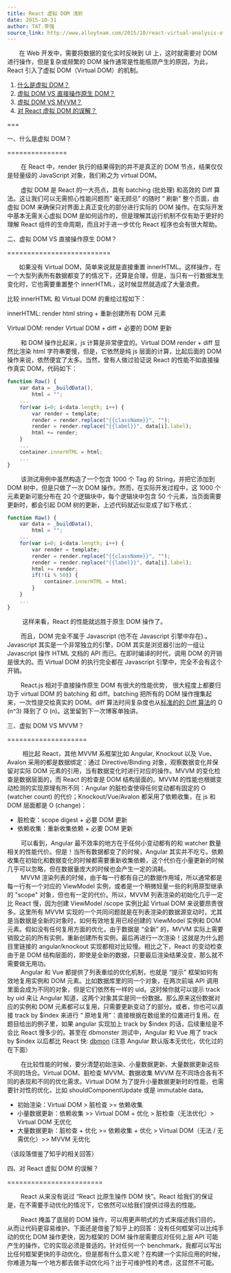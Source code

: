 ```yaml
---
title: React 虚拟 DOM 浅析
date: 2015-10-31
author: TAT.李强
source_link: http://www.alloyteam.com/2015/10/react-virtual-analysis-of-the-dom/
---
```


<!-- {% raw %} - for jekyll -->

       在 Web 开发中，需要将数据的变化实时反映到 UI 上，这时就需要对 DOM 进行操作，但是复杂或频繁的 DOM 操作通常是性能瓶颈产生的原因，为此，React 引入了虚拟 DOM（Virtual DOM）的机制。

1.  [什么是虚拟 DOM？](http://www.alloyteam.com/2015/10/react-virtual-analysis-of-the-dom/#1)
2.  [虚拟 DOM VS 直接操作原生 DOM？](http://www.alloyteam.com/2015/10/react-virtual-analysis-of-the-dom/#2)
3.  [虚拟 DOM VS MVVM？](http://www.alloyteam.com/2015/10/react-virtual-analysis-of-the-dom/#3)
4.  [对 React 虚拟 DOM 的误解？](http://www.alloyteam.com/2015/10/react-virtual-analysis-of-the-dom/#4)

===

一、什么是虚拟 DOM？  

===============

        在 React 中，render 执行的结果得到的并不是真正的 DOM 节点，结果仅仅是轻量级的 JavaScript 对象，我们称之为 virtual DOM。

        虚拟 DOM 是 React 的一大亮点，具有 batching (批处理) 和高效的 Diff 算法。这让我们可以无需担心性能问题而” 毫无顾忌” 的随时 “ 刷新” 整个页面，由虚拟 DOM 来确保只对界面上真正变化的部分进行实际的 DOM 操作。在实际开发中基本无需关心虚拟 DOM 是如何运作的，但是理解其运行机制不仅有助于更好的理解 React 组件的生命周期，而且对于进一步优化 React 程序也会有很大帮助。

二、虚拟 DOM VS 直接操作原生 DOM？  

==========================

       如果没有 Virtual DOM，简单来说就是直接重置 innerHTML。这样操作，在一个大型列表所有数据都变了的情况下，还算是合理，但是，当只有一行数据发生变化时，它也需要重置整个 innerHTML，这时候显然就造成了大量浪费。

比较 innerHTML 和 Virtual DOM 的重绘过程如下：

innerHTML: render html string + 重新创建所有 DOM 元素

Virtual DOM: render Virtual DOM + diff + 必要的 DOM 更新

        和 DOM 操作比起来，js 计算是非常便宜的。Virtual DOM render + diff 显然比渲染 html 字符串要慢，但是，它依然是纯 js 层面的计算，比起后面的 DOM 操作来说，依然便宜了太多。当然，曾有人做过验证说 React 的性能不如直接操作真实 DOM，代码如下：

```javascript
function Raw() {
    var data = _buildData(),
        html = "";
    ...
    for(var i=0; i<data.length; i++) {
        var render = template;
        render = render.replace("{{className}}", "");
        render = render.replace("{{label}}", data[i].label);
        html += render;
    }
    ...
    container.innerHTML = html;
    ...
}
```

        该测试用例中虽然构造了一个包含 1000 个 Tag 的 String，并把它添加到 DOM 树中，但是只做了一次 DOM 操作。然而，在实际开发过程中，这 1000 个元素更新可能分布在 20 个逻辑块中，每个逻辑块中包含 50 个元素，当页面需要更新时，都会引起 DOM 树的更新，上述代码就近似变成了如下格式：

```javascript
function Raw() {
    var data = _buildData(), 
        html = ""; 
    ... 
    for(var i=0; i<data.length; i++) { 
        var render = template; 
        render = render.replace("{{className}}", ""); 
        render = render.replace("{{label}}", data[i].label); 
        html += render; 
        if(!(i % 50)) {
            container.innerHTML = html;
        }
    } 
    ... 
}
```

         这样来看，React 的性能就远胜于原生 DOM 操作了。

        而且，DOM 完全不属于 Javascript (也不在 Javascript 引擎中存在).。Javascript 其实是一个非常独立的引擎，DOM 其实是浏览器引出的一组让 Javascript 操作 HTML 文档的 API 而已。在即时编译的时代，调用 DOM 的开销是很大的。而 Virtual DOM 的执行完全都在 Javascript 引擎中，完全不会有这个开销。

        React.js 相对于直接操作原生 DOM 有很大的性能优势， 很大程度上都要归功于 virtual DOM 的 batching 和 diff。batching 把所有的 DOM 操作搜集起来，一次性提交给真实的 DOM。diff 算法时间复杂度也从[标准的的 Diff 算法](http://grfia.dlsi.ua.es/ml/algorithms/references/editsurvey_bille.pdf)的 O (n^3) 降到了 O (n)。这里留到下一次博客单独讲。

三、虚拟 DOM VS MVVM？  

====================

         相比起 React，其他 MVVM 系框架比如 Angular, Knockout 以及 Vue、Avalon 采用的都是数据绑定：通过 Directive/Binding 对象，观察数据变化并保留对实际 DOM 元素的引用，当有数据变化时进行对应的操作。MVVM 的变化检查是数据层面的，而 React 的检查是 DOM 结构层面的。MVVM 的性能也根据变动检测的实现原理有所不同：Angular 的脏检查使得任何变动都有固定的 O (watcher count) 的代价；Knockout/Vue/Avalon 都采用了依赖收集，在 js 和 DOM 层面都是 O (change)：

-   脏检查：scope digest + 必要 DOM 更新
-   依赖收集：重新收集依赖 + 必要 DOM 更新

        可以看到，Angular 最不效率的地方在于任何小变动都有的和 watcher 数量相关的性能代价。但是！当所有数据都变了的时候，Angular 其实并不吃亏。依赖收集在初始化和数据变化的时候都需要重新收集依赖，这个代价在小量更新的时候几乎可以忽略，但在数据量庞大的时候也会产生一定的消耗。  
        MVVM 渲染列表的时候，由于每一行都有自己的数据作用域，所以通常都是每一行有一个对应的 ViewModel 实例，或者是一个稍微轻量一些的利用原型继承的 "scope" 对象，但也有一定的代价。所以，MVVM 列表渲染的初始化几乎一定比 React 慢，因为创建 ViewModel /scope 实例比起 Virtual DOM 来说要昂贵很多。这里所有 MVVM 实现的一个共同问题就是在列表渲染的数据源变动时，尤其是当数据是全新的对象时，如何有效地复用已经创建的 ViewModel 实例和 DOM 元素。假如没有任何复用方面的优化，由于数据是 “全新” 的，MVVM 实际上需要销毁之前的所有实例，重新创建所有实例，最后再进行一次渲染！这就是为什么题目里链接的 angular/knockout 实现都相对比较慢。相比之下，React 的变动检查由于是 DOM 结构层面的，即使是全新的数据，只要最后渲染结果没变，那么就不需要做无用功。  
        Angular 和 Vue 都提供了列表重绘的优化机制，也就是 “提示” 框架如何有效地复用实例和 DOM 元素。比如数据库里的同一个对象，在两次前端 API 调用里面会成为不同的对象，但是它们依然有一样的 uid。这时候你就可以提示 track by uid 来让 Angular 知道，这两个对象其实是同一份数据。那么原来这份数据对应的实例和 DOM 元素都可以复用，只需要更新变动了的部分。或者，你也可以直接 track by $index 来进行 “ 原地复用”：直接根据在数组里的位置进行复用。在题目给出的例子里，如果 angular 实现加上 track by $index 的话，后续重绘是不会比 React 慢多少的。甚至在 dbmonster 测试中，Angular 和 Vue 用了 track by $index 以后都比 React 快: [dbmon](http://vuejs.github.io/js-repaint-perfs/) (注意 Angular 默认版本无优化，优化过的在下面）

        在比较性能的时候，要分清楚初始渲染、小量数据更新、大量数据更新这些不同的场合。Virtual DOM、脏检查 MVVM、数据收集 MVVM 在不同场合各有不同的表现和不同的优化需求。Virtual DOM 为了提升小量数据更新时的性能，也需要针对性的优化，比如 shouldComponentUpdate 或是 immutable data。

-   初始渲染：Virtual DOM > 脏检查 >= 依赖收集
-   小量数据更新：依赖收集 >> Virtual DOM + 优化 > 脏检查（无法优化）> Virtual DOM 无优化
-   大量数据更新：脏检查 + 优化 >= 依赖收集 + 优化 > Virtual DOM（无法 / 无需优化）>> MVVM 无优化

（该段落借鉴了知乎的相关回答）

四、对 React 虚拟 DOM 的误解？  

========================

        React 从来没有说过 “React 比原生操作 DOM 快”。React 给我们的保证是，在不需要手动优化的情况下，它依然可以给我们提供过得去的性能。

        React 掩盖了底层的 DOM 操作，可以用更声明式的方式来描述我们目的，从而让代码更容易维护。下面还是借鉴了知乎上的回答：没有任何框架可以比纯手动的优化 DOM 操作更快，因为框架的 DOM 操作层需要应对任何上层 API 可能产生的操作，它的实现必须是普适的。针对任何一个 benchmark，我都可以写出比任何框架更快的手动优化，但是那有什么意义呢？在构建一个实际应用的时候，你难道为每一个地方都去做手动优化吗？出于可维护性的考虑，这显然不可能。


<!-- {% endraw %} - for jekyll -->